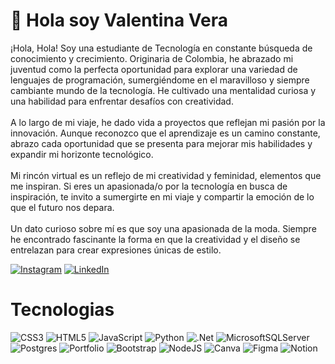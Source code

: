 # 💫 Hola soy Valentina Vera
¡Hola, Hola! Soy una estudiante de Tecnología en constante búsqueda de conocimiento y crecimiento. Originaria de Colombia, he abrazado mi juventud como la perfecta oportunidad para explorar  una variedad de lenguajes de programación, sumergiéndome en el maravilloso y siempre cambiante mundo de la tecnología. He cultivado una mentalidad curiosa y una habilidad para enfrentar desafíos con creatividad.<br><br>A lo largo de mi viaje, he dado vida a proyectos que reflejan mi pasión por la innovación. Aunque reconozco que el aprendizaje es un camino constante, abrazo cada oportunidad que se presenta para mejorar mis habilidades y expandir mi horizonte tecnológico.<br><br>Mi rincón virtual es un reflejo de mi creatividad y feminidad, elementos que me inspiran. Si eres un apasionada/o por la tecnología en busca de inspiración, te invito a sumergirte en mi viaje y compartir la emoción de lo que el futuro nos depara.<br><br>Un dato curioso sobre mí es que soy una apasionada de la moda. Siempre he encontrado fascinante la forma en que la creatividad y el diseño se entrelazan para crear expresiones únicas de estilo.

[![Instagram](https://img.shields.io/badge/Instagram-%23E4405F.svg?logo=Instagram&logoColor=white)](https://instagram.com/valentinave.ra) [![LinkedIn](https://img.shields.io/badge/LinkedIn-%230077B5.svg?logo=linkedin&logoColor=white)](https://linkedin.com/in/https://www.linkedin.com/in/valentina-vera-vergara/) 

# Tecnologias
![CSS3](https://img.shields.io/badge/css3-%231572B6.svg?style=for-the-badge&logo=css3&logoColor=white) ![HTML5](https://img.shields.io/badge/html5-%23E34F26.svg?style=for-the-badge&logo=html5&logoColor=white) ![JavaScript](https://img.shields.io/badge/javascript-%23323330.svg?style=for-the-badge&logo=javascript&logoColor=%23F7DF1E) ![Python](https://img.shields.io/badge/python-3670A0?style=for-the-badge&logo=python&logoColor=ffdd54) ![.Net](https://img.shields.io/badge/.NET-5C2D91?style=for-the-badge&logo=.net&logoColor=white) ![MicrosoftSQLServer](https://img.shields.io/badge/Microsoft%20SQL%20Sever-CC2927?style=for-the-badge&logo=microsoft%20sql%20server&logoColor=white) ![Postgres](https://img.shields.io/badge/postgres-%23316192.svg?style=for-the-badge&logo=postgresql&logoColor=white) ![Portfolio](https://img.shields.io/badge/Portfolio-%23000000.svg?style=for-the-badge&logo=firefox&logoColor=#FF7139) ![Bootstrap](https://img.shields.io/badge/bootstrap-%23563D7C.svg?style=for-the-badge&logo=bootstrap&logoColor=white) ![NodeJS](https://img.shields.io/badge/node.js-6DA55F?style=for-the-badge&logo=node.js&logoColor=white) ![Canva](https://img.shields.io/badge/Canva-%2300C4CC.svg?style=for-the-badge&logo=Canva&logoColor=white) 	![Figma](https://img.shields.io/badge/figma-%23F24E1E.svg?style=for-the-badge&logo=figma&logoColor=white) ![Notion](https://img.shields.io/badge/Notion-%23000000.svg?style=for-the-badge&logo=notion&logoColor=white)

